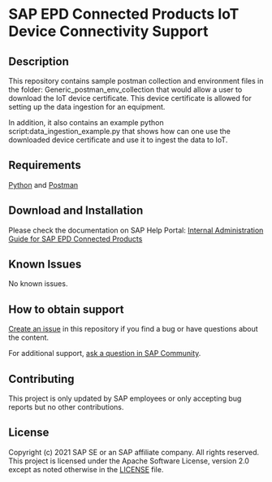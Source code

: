 # SAP EPD Connected Products IoT Device Connectivity Support

## Description
This repository contains sample postman collection and environment files in the folder: Generic_postman_env_collection that would allow a user to download the IoT device certificate. This device certificate is allowed for setting up the data ingestion for an equipment.

In addition, it also contains an example python script:data_ingestion_example.py that shows how can one use the downloaded device certificate and use it to ingest the data to IoT.

## Requirements

[Python](https://www.python.org/) and [Postman](https://www.postman.com/downloads/)

## Download and Installation

Please check the documentation on SAP Help Portal: [Internal Administration Guide for SAP EPD Connected Products](https://help.sap.com/viewer/DRAFT/7f3d709e785c414497c67bb7b0e4ad5e/Internal/en-US/1548753ffd8148f1aea95c5bc2e12067.html)

## Known Issues
No known issues.

## How to obtain support
[Create an issue](https://github.com/SAP-samples/epd-connected-products-iot-connectivity/issues) in this repository if you find a bug or have questions about the content.

For additional support, [ask a question in SAP Community](https://answers.sap.com/questions/ask.html).

## Contributing
This project is only updated by SAP employees or only accepting bug reports but no other contributions.

## License
Copyright (c) 2021 SAP SE or an SAP affiliate company. All rights reserved. This project is licensed under the Apache Software License, version 2.0 except as noted otherwise in the [LICENSE](LICENSES/Apache-2.0.txt) file.
